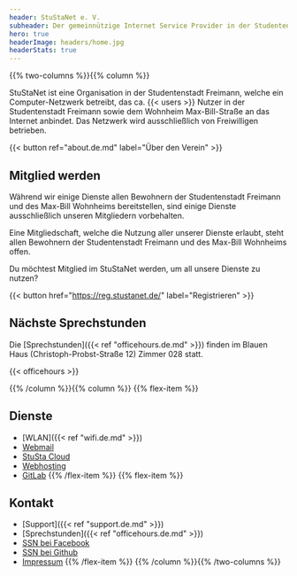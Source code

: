 ```yaml
---
header: StuStaNet e. V.
subheader: Der gemeinnützige Internet Service Provider in der Studentenstadt Freimann
hero: true
headerImage: headers/home.jpg
headerStats: true
---
```


{{% two-columns %}}{{% column %}}

StuStaNet ist eine Organisation in der Studentenstadt Freimann, welche ein Computer-Netzwerk betreibt, das ca. {{< users >}} Nutzer in der Studentenstadt Freimann sowie dem Wohnheim Max-Bill-Straße an das Internet anbindet. Das Netzwerk wird ausschließlich von Freiwilligen betrieben.

{{< button ref="about.de.md" label="Über den Verein" >}}


## Mitglied werden

Während wir einige Dienste allen Bewohnern der Studentenstadt Freimann und des Max-Bill Wohnheims bereitstellen, sind einige Dienste ausschließlich unseren Mitgliedern vorbehalten.

Eine Mitgliedschaft, welche die Nutzung aller unserer Dienste erlaubt, steht allen Bewohnern der Studentenstadt Freimann und des Max-Bill Wohnheims offen.


Du möchtest Mitglied im StuStaNet werden, um all unsere Dienste zu nutzen?

{{< button href="https://reg.stustanet.de/" label="Registrieren" >}}


## Nächste Sprechstunden
Die [Sprechstunden]({{< ref "officehours.de.md" >}}) finden im Blauen Haus (Christoph-Probst-Straße 12) Zimmer 028 statt.

{{< officehours >}}


{{% /column %}}{{% column %}}
{{% flex-item %}}
<!-- Beide Listen sollten gleich viele Einträge haben, damit die Spalten (auf kleinen Displays nebeneinander) gleich lang sind -->
## Dienste
* <i class="fa fa-wifi" aria-hidden="true"></i> [WLAN]({{< ref "wifi.de.md" >}})
* <i class="fa fa-envelope" aria-hidden="true"></i> [Webmail](https://webmail.stusta.de/)
* <i class="fa fa-cloud" aria-hidden="true"></i> [StuSta Cloud](https://cloud.stusta.de/)
* <i class="fa fa-hdd-o" aria-hidden="true"></i> [Webhosting](https://home.stusta.de/)
* <i class="fa fa-gitlab" aria-hidden="true"></i> [GitLab](https://gitlab.stusta.de/)
{{% /flex-item %}}
{{% flex-item %}}
## Kontakt
* <i class="fa fa-medkit" aria-hidden="true"></i> [Support]({{< ref "support.de.md" >}})
* <i class="fa fa-users" aria-hidden="true"></i> [Sprechstunden]({{< ref "officehours.de.md" >}})
* <i class="fa fa-facebook-official" aria-hidden="true"></i> [SSN bei Facebook](https://www.facebook.com/stustanet/)
* <i class="fa fa-github" aria-hidden="true"></i> [SSN bei Github](https://github.com/stustanet/)
* <i class="fa fa-comments" aria-hidden="true"></i> [Impressum](/impressum)
{{% /flex-item %}}
{{% /column %}}{{% /two-columns %}}
